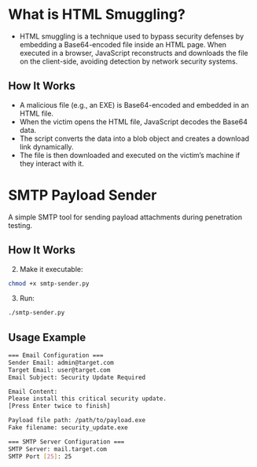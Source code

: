 # What is HTML Smuggling?
- HTML smuggling is a technique used to bypass security defenses by embedding a Base64-encoded file inside an HTML page. When executed in a browser, JavaScript reconstructs and downloads the file on the client-side, avoiding detection by network security systems.

## How It Works
- A malicious file (e.g., an EXE) is Base64-encoded and embedded in an HTML file.
- When the victim opens the HTML file, JavaScript decodes the Base64 data.
- The script converts the data into a blob object and creates a download link dynamically.
- The file is then downloaded and executed on the victim’s machine if they interact with it.

# SMTP Payload Sender
A simple SMTP tool for sending payload attachments during penetration testing.

## How It Works
2. Make it executable:
```bash
chmod +x smtp-sender.py
```
3. Run:
```bash
./smtp-sender.py
```
## Usage Example
```bash
=== Email Configuration ===
Sender Email: admin@target.com
Target Email: user@target.com
Email Subject: Security Update Required

Email Content: 
Please install this critical security update.
[Press Enter twice to finish]

Payload file path: /path/to/payload.exe
Fake filename: security_update.exe

=== SMTP Server Configuration ===
SMTP Server: mail.target.com
SMTP Port [25]: 25
```
